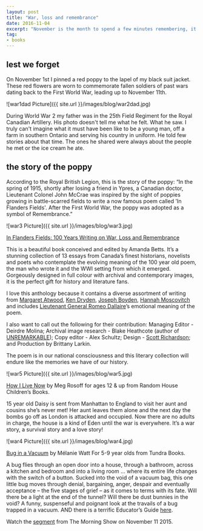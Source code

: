 ```yaml
---
layout: post
title: "War, loss and remembrance"
date: 2016-11-04
excerpt: "November is the month to spend a few minutes remembering, it's the least we can do."
tag:
- books
---
```


## lest we forget

On November 1st I pinned a red poppy to the lapel of my black suit jacket. These red flowers are worn to commemorate fallen soldiers of past wars dating back to the First World War, leading up to November 11th.

![war1dad Picture]({{ site.url }}/images/blog/war2dad.jpg)

During World War 2 my father was in the 25th Field Regiment for the Royal Canadian Artillery. His photo doesn't tell me what he felt. What he saw. I truly can't imagine what it must have been like to be a young man, off a farm in southern Ontario and serving his country in uniform. He told few stories about that time. The ones he shared were always about the people he met or the ice cream he ate.

## the story of the poppy

According to the Royal British Legion, this is the story of the poppy: “In the spring of 1915, shortly after losing a friend in Ypres, a Canadian doctor, Lieutenant Colonel John McCrae was inspired by the sight of poppies growing in battle-scarred fields to write a now famous poem called 'In Flanders Fields'. After the First World War, the poppy was adopted as a symbol of Remembrance.”

![war3 Picture]({{ site.url }}/images/blog/war3.jpg)

[In Flanders Fields: 100 Years Writing on War, Loss and Remembrance](http://penguinrandomhouse.ca/books/252996/flanders-fields-100-years#9780345810250)

This is a beautiful book conceived and edited by Amanda Betts. It’s a stunning collection of 13 essays from Canada’s finest historians, novelists and poets who contemplate the evolving meaning of the 100 year old poem, the man who wrote it and the WWI setting from which it emerged. Gorgeously designed in full colour with archival and contemporary images, it is the perfect gift for history and literature fans.

I love this anthology because it contains a diverse assortment of writing from [Margaret Atwood](http://margaretatwood.ca/), [Ken Dryden](https://en.wikipedia.org/wiki/Ken_Dryden), [Joseph Boyden](https://en.wikipedia.org/wiki/Joseph_Boyden), [Hannah Moscovitch](https://www.playwrightsguild.ca/playwright/hannah-moscovitch) and includes [Lieutenant General Romeo Dallaire](https://www.playwrightsguild.ca/playwright/hannah-moscovitch)’s emotional meaning of the poem.

I also want to call out the following for their contribution: Managing Editor - Deirdre Molina; Archival image research - Blake Heathcote (author of [UNREMARKABLE](http://www.testaments.ca/books.html)); Copy editor - Alex Schultz; Design - [Scott Richardson](http://www.quillandquire.com/authors/the-author-down-the-hall/); and Production by Brittany Larkin.

The poem is in our national consciousness and this literary collection will endure like the memories we have of our history.

![war5 Picture]({{ site.url }}/images/blog/war5.jpg)

[How I Live Now](http://penguinrandomhouse.ca/books/157547/how-i-live-now#9780553376050) by Meg Rosoff for ages 12 & up from Random House Children’s Books.

15 year old Daisy is sent from Manhattan to England to visit her aunt and cousins she’s never met! Her aunt leaves them alone and the next day the bombs go off as London is attacked and occupied. Now there are no adults in charge, the house is a kind of Eden until the war is everywhere. It’s a war story, a survival story and a love story!

![war4 Picture]({{ site.url }}/images/blog/war4.jpg)

[Bug in a Vacuum](http://penguinrandomhouse.ca/books/234029/bug-vacuum#9781770496453) by Mélanie Watt For 5-9 year olds from Tundra Books.

A bug flies through an open door into a house, through a bathroom, across a kitchen and bedroom and into a living room … where its entire life changes with the switch of a button. Sucked into the void of a vacuum bag, this one little bug moves through denial, bargaining, anger, despair and eventually acceptance – the five stages of grief – as it comes to terms with its fate. Will there be a light at the end of the tunnel? Will there be dust bunnies in the void? A funny, suspenseful and poignant look at the travails of a bug trapped in a vacuum. AND there is a terrific Educator’s Guide [here](http://penguinrandomhouse.ca/content/penguin-random-house-canada/feature/bug-vacuum-educators-guide).

Watch the [segment](http://globalnews.ca/video/2332664/tms-book-club-8) from The Morning Show on November 11 2015.
